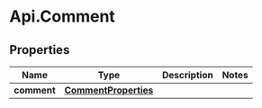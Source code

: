 # Api.Comment

## Properties
Name | Type | Description | Notes
------------ | ------------- | ------------- | -------------
**comment** | [**CommentProperties**](CommentProperties.md) |  | 


